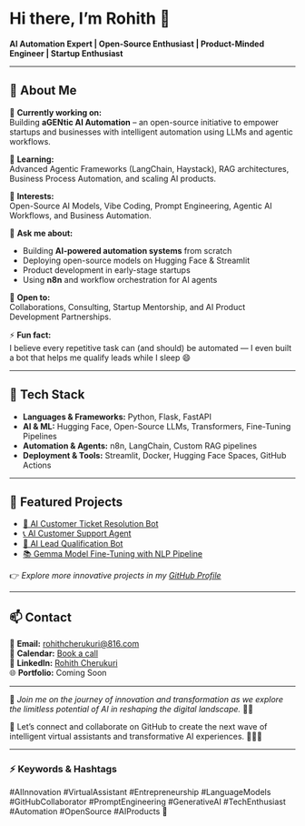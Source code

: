 # Hi there, I’m Rohith 👋  
**AI Automation Expert | Open-Source Enthusiast | Product-Minded Engineer | Startup Enthusiast**

---

## 🚀 About Me  

🔭 **Currently working on:**  
Building **aGENtic AI Automation** – an open-source initiative to empower startups and businesses with intelligent automation using LLMs and agentic workflows.  

🌱 **Learning:**  
Advanced Agentic Frameworks (LangChain, Haystack), RAG architectures, Business Process Automation, and scaling AI products.  

🧠 **Interests:**  
Open-Source AI Models, Vibe Coding, Prompt Engineering, Agentic AI Workflows, and Business Automation.  

💬 **Ask me about:**  
- Building **AI-powered automation systems** from scratch  
- Deploying open-source models on Hugging Face & Streamlit  
- Product development in early-stage startups  
- Using **n8n** and workflow orchestration for AI agents  

🤝 **Open to:**  
Collaborations, Consulting, Startup Mentorship, and AI Product Development Partnerships.  

⚡ **Fun fact:**  
I believe every repetitive task can (and should) be automated — I even built a bot that helps me qualify leads while I sleep 😄  

---

## 🧰 Tech Stack  

- **Languages & Frameworks:** Python, Flask, FastAPI  
- **AI & ML:** Hugging Face, Open-Source LLMs, Transformers, Fine-Tuning Pipelines  
- **Automation & Agents:** n8n, LangChain, Custom RAG pipelines  
- **Deployment & Tools:** Streamlit, Docker, Hugging Face Spaces, GitHub Actions  

---

## 📌 Featured Projects  

- [🤖 AI Customer Ticket Resolution Bot](https://github.com/RohithCherukuri816/AI-Customer-Ticket-Resolution-Bot.git)  
- [📞 AI Customer Support Agent](https://github.com/RohithCherukuri816/AI-Customer-Support-Agent.git)  
- [🎯 AI Lead Qualification Bot](https://github.com/RohithCherukuri816/AI-Lead-Qualification-Bot.git)  
- [📚 Gemma Model Fine-Tuning with NLP Pipeline](https://github.com/RohithCherukuri816/Gemma-model-finetuning-using-nlp-pipeline.git)  

👉 *Explore more innovative projects in my [GitHub Profile](https://github.com/RohithCherukuri816)*  

---

## 📫 Contact  

📧 **Email:** rohithcherukuri@816.com  
📅 **Calendar:** [Book a call](https://cal.com/your-handle)  
💼 **LinkedIn:** [Rohith Cherukuri](https://www.linkedin.com/in/rohith-cherukuri/)  
🌐 **Portfolio:** Coming Soon  

---

🌟 *Join me on the journey of innovation and transformation as we explore the limitless potential of AI in reshaping the digital landscape.* 🚀🌐  

🔗 Let’s connect and collaborate on GitHub to create the next wave of intelligent virtual assistants and transformative AI experiences. 🤝👩‍💻  

---

### ⚡ Keywords & Hashtags  
#AIInnovation #VirtualAssistant #Entrepreneurship #LanguageModels #GitHubCollaborator #PromptEngineering #GenerativeAI #TechEnthusiast #Automation #OpenSource #AIProducts 🚀
